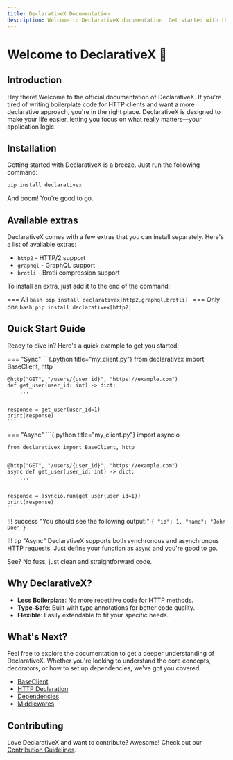 ```yaml
---
title: DeclarativeX Documentation
description: Welcome to DeclarativeX documentation. Get started with this Python library for building robust, declarative HTTP clients.
---
```


# Welcome to DeclarativeX 🚀

## Introduction

Hey there! Welcome to the official documentation of DeclarativeX. If you're tired of writing boilerplate code for HTTP
clients and want a more declarative approach, you're in the right place. DeclarativeX is designed to make your life
easier, letting you focus on what really matters—your application logic.

## Installation

Getting started with DeclarativeX is a breeze. Just run the following command:

```bash
pip install declarativex
```

And boom! You're good to go.

## Available extras

DeclarativeX comes with a few extras that you can install separately. Here's a list of available extras:

- `http2` - HTTP/2 support
- `graphql` - GraphQL support
- `brotli` - Brotli compression support

To install an extra, just add it to the end of the command:

=== All
    ```bash
    pip install declarativex[http2,graphql,brotli]
    ```
=== Only one
    ```bash
    pip install declarativex[http2]
    ```

## Quick Start Guide

Ready to dive in? Here's a quick example to get you started:

=== "Sync"
    ```{.python title="my_client.py"}
    from declarativex import BaseClient, http
    
    
    @http("GET", "/users/{user_id}", "https://example.com")
    def get_user(user_id: int) -> dict:
        ...
    
    
    response = get_user(user_id=1)
    print(response)
    ```

=== "Async"
    ```{.python title="my_client.py"}
    import asyncio
    
    from declarativex import BaseClient, http
    
    
    @http("GET", "/users/{user_id}", "https://example.com")
    async def get_user(user_id: int) -> dict:
        ...
    
    
    response = asyncio.run(get_user(user_id=1))
    print(response)
    ```

!!! success "You should see the following output:"
    ```
    {
      "id": 1,
      "name": "John Doe"
    }
    ```

!!! tip "Async"
    DeclarativeX supports both synchronous and asynchronous HTTP requests. Just define your function as `async` and
    you're good to go.


See? No fuss, just clean and straightforward code.

## Why DeclarativeX?

- **Less Boilerplate**: No more repetitive code for HTTP methods.
- **Type-Safe**: Built with type annotations for better code quality.
- **Flexible**: Easily extendable to fit your specific needs.

## What's Next?

Feel free to explore the documentation to get a deeper understanding of DeclarativeX. Whether you're looking to understand the core concepts, decorators, or how to set up dependencies, we've got you covered.

- [BaseClient](core-concepts/base-client.md)
- [HTTP Declaration](core-concepts/http-declaration.md)
- [Dependencies](core-concepts/dependencies.md)
- [Middlewares](core-concepts/middlewares.md)

## Contributing

Love DeclarativeX and want to contribute? Awesome! Check out our [Contribution Guidelines](contributing.md).

